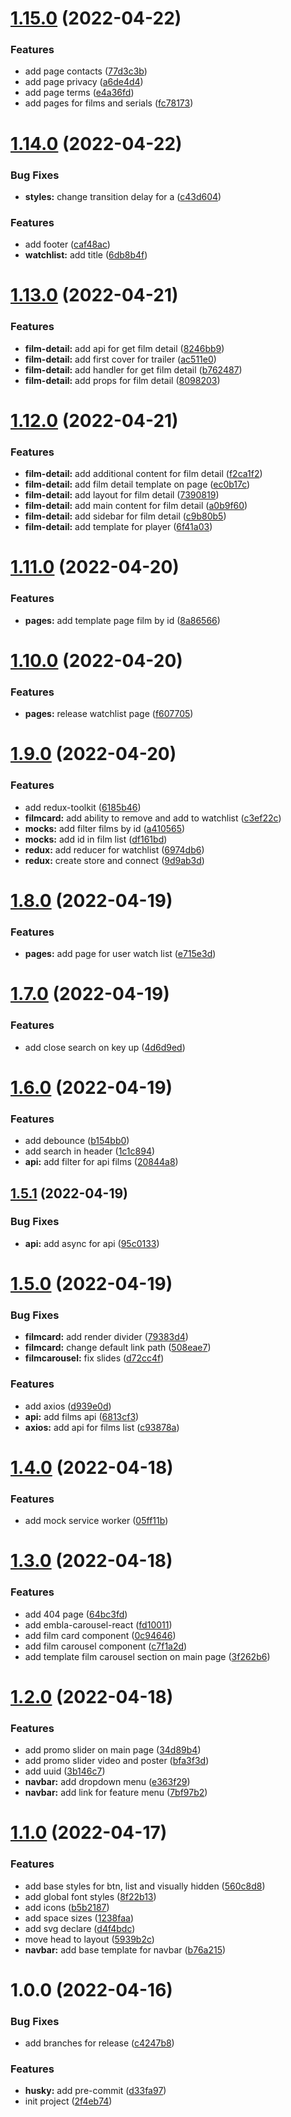 # [1.15.0](https://github.com/nblackninja/kinopoisk/compare/v1.14.0...v1.15.0) (2022-04-22)


### Features

* add page contacts ([77d3c3b](https://github.com/nblackninja/kinopoisk/commit/77d3c3b822429dec1e948b07b1486e6c17ea2d02))
* add page privacy ([a6de4d4](https://github.com/nblackninja/kinopoisk/commit/a6de4d455803a762c4591e6090d520dd6b9312a2))
* add page terms ([e4a36fd](https://github.com/nblackninja/kinopoisk/commit/e4a36fdc5589f7c27c2958a77deca20a9389dd92))
* add pages for films and serials ([fc78173](https://github.com/nblackninja/kinopoisk/commit/fc78173129e1f1dc3102f78ad244ec1554ee3430))

# [1.14.0](https://github.com/nblackninja/kinopoisk/compare/v1.13.0...v1.14.0) (2022-04-22)


### Bug Fixes

* **styles:** change transition delay for a ([c43d604](https://github.com/nblackninja/kinopoisk/commit/c43d604a4ca268662122c93de13a3a20d7d93a93))


### Features

* add footer ([caf48ac](https://github.com/nblackninja/kinopoisk/commit/caf48ace88132f257c306991faba1ec6acdfdc95))
* **watchlist:** add title ([6db8b4f](https://github.com/nblackninja/kinopoisk/commit/6db8b4fff2d04e3ae964985bbac167e67e86ee09))

# [1.13.0](https://github.com/nblackninja/kinopoisk/compare/v1.12.0...v1.13.0) (2022-04-21)


### Features

* **film-detail:** add api for get film detail ([8246bb9](https://github.com/nblackninja/kinopoisk/commit/8246bb9cc5aff4ebdb9f7044d9e8f3f18d459357))
* **film-detail:** add first cover for trailer ([ac511e0](https://github.com/nblackninja/kinopoisk/commit/ac511e0422efedc790e01fb4c46b2453ed372681))
* **film-detail:** add handler for get film detail ([b762487](https://github.com/nblackninja/kinopoisk/commit/b7624872986020ad6fb2157148a8dc49c765b6c6))
* **film-detail:** add props for film detail ([8098203](https://github.com/nblackninja/kinopoisk/commit/809820335dbff08a4c4290ed021a021dd86e2a9b))

# [1.12.0](https://github.com/nblackninja/kinopoisk/compare/v1.11.0...v1.12.0) (2022-04-21)


### Features

* **film-detail:** add additional content for film detail ([f2ca1f2](https://github.com/nblackninja/kinopoisk/commit/f2ca1f29b8983da639ecf212d6ee00dc9f9c400f))
* **film-detail:** add film detail template on page ([ec0b17c](https://github.com/nblackninja/kinopoisk/commit/ec0b17cb5e4590dd96207dde50939202aef5a269))
* **film-detail:** add layout for film detail ([7390819](https://github.com/nblackninja/kinopoisk/commit/73908190037220aa3dfcb6552eb95654ffe42302))
* **film-detail:** add main content for film detail ([a0b9f60](https://github.com/nblackninja/kinopoisk/commit/a0b9f6060681b9cb251a50e03b1869d89417c627))
* **film-detail:** add sidebar for film detail ([c9b80b5](https://github.com/nblackninja/kinopoisk/commit/c9b80b5bf11c4f7001739a13d8bedeee9f0c3fcf))
* **film-detail:** add template for player ([6f41a03](https://github.com/nblackninja/kinopoisk/commit/6f41a038c541ac1086ca8e82c7c89a96e6ff6ea2))

# [1.11.0](https://github.com/nblackninja/kinopoisk/compare/v1.10.0...v1.11.0) (2022-04-20)


### Features

* **pages:** add template page film by id ([8a86566](https://github.com/nblackninja/kinopoisk/commit/8a865667f925eed1af2885bf44c7085a813a104a))

# [1.10.0](https://github.com/nblackninja/kinopoisk/compare/v1.9.0...v1.10.0) (2022-04-20)


### Features

* **pages:** release watchlist page ([f607705](https://github.com/nblackninja/kinopoisk/commit/f6077059790335ccd5efeed8bc5cd660878420ed))

# [1.9.0](https://github.com/nblackninja/kinopoisk/compare/v1.8.0...v1.9.0) (2022-04-20)


### Features

* add redux-toolkit ([6185b46](https://github.com/nblackninja/kinopoisk/commit/6185b464e6c21a660947f05d824a52a6b28e10ed))
* **filmcard:** add ability to remove and add to watchlist ([c3ef22c](https://github.com/nblackninja/kinopoisk/commit/c3ef22c35d8298a4d742a03680e122be70989120))
* **mocks:** add filter films by id ([a410565](https://github.com/nblackninja/kinopoisk/commit/a410565935a6d19b2fb5011b1a35ddd55f64bff3))
* **mocks:** add id in film list ([df161bd](https://github.com/nblackninja/kinopoisk/commit/df161bd6fab838b5db4f865986681216e4154874))
* **redux:** add reducer for watchlist ([6974db6](https://github.com/nblackninja/kinopoisk/commit/6974db67afc2c02cce85a408ffa6d20716450d89))
* **redux:** create store and connect ([9d9ab3d](https://github.com/nblackninja/kinopoisk/commit/9d9ab3d177a8a1f8b754d4a3e8bcc08b0f17e1f5))

# [1.8.0](https://github.com/nblackninja/kinopoisk/compare/v1.7.0...v1.8.0) (2022-04-19)


### Features

* **pages:** add page for user watch list ([e715e3d](https://github.com/nblackninja/kinopoisk/commit/e715e3d768fc2ef1806968281c25272f946cf9d8))

# [1.7.0](https://github.com/nblackninja/kinopoisk/compare/v1.6.0...v1.7.0) (2022-04-19)


### Features

* add close search on key up ([4d6d9ed](https://github.com/nblackninja/kinopoisk/commit/4d6d9edfb016a885e336076d6e762d47ed0d6d74))

# [1.6.0](https://github.com/nblackninja/kinopoisk/compare/v1.5.1...v1.6.0) (2022-04-19)


### Features

* add debounce ([b154bb0](https://github.com/nblackninja/kinopoisk/commit/b154bb08ebf8079c23ae4b2026b9144e3dac5a40))
* add search in header ([1c1c894](https://github.com/nblackninja/kinopoisk/commit/1c1c8941456074de6cdce6ed24f6ad5425011d28))
* **api:** add filter for api films ([20844a8](https://github.com/nblackninja/kinopoisk/commit/20844a83811996ba40a8fdc4c81e6b047dca5c0a))

## [1.5.1](https://github.com/nblackninja/kinopoisk/compare/v1.5.0...v1.5.1) (2022-04-19)


### Bug Fixes

* **api:** add async for api ([95c0133](https://github.com/nblackninja/kinopoisk/commit/95c013311ab54739297abcc11443ff4389065890))

# [1.5.0](https://github.com/nblackninja/kinopoisk/compare/v1.4.0...v1.5.0) (2022-04-19)


### Bug Fixes

* **filmcard:** add render divider ([79383d4](https://github.com/nblackninja/kinopoisk/commit/79383d4e8a5eedab93f134c8b680420a0290f9a3))
* **filmcard:** change default link path ([508eae7](https://github.com/nblackninja/kinopoisk/commit/508eae79dae3cd4b4a1ca46e6db7fdddac1f98aa))
* **filmcarousel:** fix slides ([d72cc4f](https://github.com/nblackninja/kinopoisk/commit/d72cc4f7e892418c4de9a6f1a834e29391299882))


### Features

* add axios ([d939e0d](https://github.com/nblackninja/kinopoisk/commit/d939e0d2e03c6674479bb7dece8da6b65ae0afcd))
* **api:** add films api ([6813cf3](https://github.com/nblackninja/kinopoisk/commit/6813cf3b2c216fd7e00ee38b368341ab490fbe34))
* **axios:** add api for films list ([c93878a](https://github.com/nblackninja/kinopoisk/commit/c93878a00c6e8a584ceef8aaeaee79e98b2cb97d))

# [1.4.0](https://github.com/nblackninja/kinopoisk/compare/v1.3.0...v1.4.0) (2022-04-18)


### Features

* add mock service worker ([05ff11b](https://github.com/nblackninja/kinopoisk/commit/05ff11bb37e760544ac996742c9f0adaaceb5b7f))

# [1.3.0](https://github.com/nblackninja/kinopoisk/compare/v1.2.0...v1.3.0) (2022-04-18)


### Features

* add 404 page ([64bc3fd](https://github.com/nblackninja/kinopoisk/commit/64bc3fd971fd29653b7d0e0267dbd652ac93c6bb))
* add embla-carousel-react ([fd10011](https://github.com/nblackninja/kinopoisk/commit/fd10011728d4bda7c1e6cbf1c4d698c9a65a9006))
* add film card component ([0c94646](https://github.com/nblackninja/kinopoisk/commit/0c94646d68fd7d767eae6ee621eff094f3a5d4a5))
* add film carousel component ([c7f1a2d](https://github.com/nblackninja/kinopoisk/commit/c7f1a2d841397cada04a12626f659c82b29f107e))
* add template film carousel section on main page ([3f262b6](https://github.com/nblackninja/kinopoisk/commit/3f262b648f24f227b80ae5dee46c2ae5ab2d4758))

# [1.2.0](https://github.com/nblackninja/kinopoisk/compare/v1.1.0...v1.2.0) (2022-04-18)


### Features

* add promo slider on main page ([34d89b4](https://github.com/nblackninja/kinopoisk/commit/34d89b40640f3fd558845b4c83b481cd20b183de))
* add promo slider video and poster ([bfa3f3d](https://github.com/nblackninja/kinopoisk/commit/bfa3f3d59ff71766c44b9fb1464f78dc0b26efab))
* add uuid ([3b146c7](https://github.com/nblackninja/kinopoisk/commit/3b146c7b08dfa1c20b8c0857318f9b3751abbd82))
* **navbar:** add dropdown menu ([e363f29](https://github.com/nblackninja/kinopoisk/commit/e363f293aea6b165422165011b9b2211b1d8ebe4))
* **navbar:** add link for feature menu ([7bf97b2](https://github.com/nblackninja/kinopoisk/commit/7bf97b22b286078324d9e8a881dabd856aa9876d))

# [1.1.0](https://github.com/nblackninja/kinopoisk/compare/v1.0.0...v1.1.0) (2022-04-17)


### Features

* add base styles for btn, list and visually hidden ([560c8d8](https://github.com/nblackninja/kinopoisk/commit/560c8d872124f8826cbe34f7eaf8f2965bead5d9))
* add global font styles ([8f22b13](https://github.com/nblackninja/kinopoisk/commit/8f22b13e08114062f8e2c2365e1211b8f215ee72))
* add icons ([b5b2187](https://github.com/nblackninja/kinopoisk/commit/b5b21878bc1971129635febf41d699a6f2f45b2d))
* add space sizes ([1238faa](https://github.com/nblackninja/kinopoisk/commit/1238faa4c525f322e439701bab56a94f3efc9f40))
* add svg declare ([d4f4bdc](https://github.com/nblackninja/kinopoisk/commit/d4f4bdc59fe4bf0e212ffcf1486174e0a3bb11b4))
* move head to layout ([5939b2c](https://github.com/nblackninja/kinopoisk/commit/5939b2cff2f73cd16b2c8c71c7d2e30ab065359a))
* **navbar:** add base template for navbar ([b76a215](https://github.com/nblackninja/kinopoisk/commit/b76a21538474dc2311addd5c98a60200eb13c825))

# 1.0.0 (2022-04-16)


### Bug Fixes

* add branches for release ([c4247b8](https://github.com/nblackninja/kinopoisk/commit/c4247b88e103c496267d5ffca28efca621acf585))


### Features

* **husky:** add pre-commit ([d33fa97](https://github.com/nblackninja/kinopoisk/commit/d33fa97887a858193a69fac8df2c30113dfa65d0))
* init project ([2f4eb74](https://github.com/nblackninja/kinopoisk/commit/2f4eb749ff00d9168c2e094fe0fd46d3968dc0e0))
